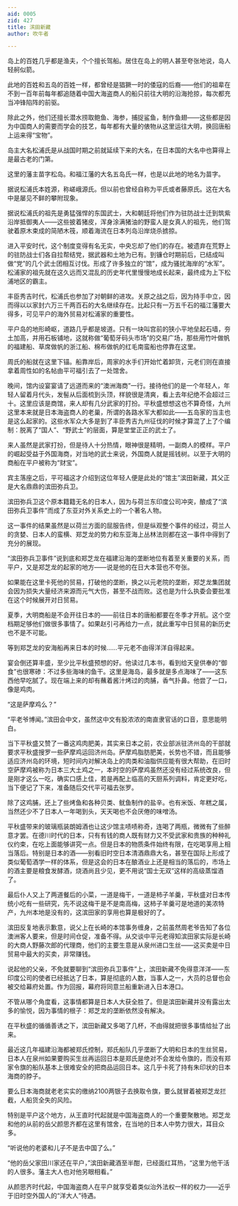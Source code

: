 ```yaml
---
aid: 0005
zid: 427
title: 滨田新藏
author: 吹牛者

---
```




  岛上的百姓几乎都是渔夫，个个擅长驾船。居住在岛上的明人甚至夸张地说，岛人轻舸似箭。

  此地的百姓和五岛的百姓一样，都曾经是猖獗一时的倭寇的后裔——他们的祖辈在不到一百年前每年都追随着中国大海盗商人的船只前往大明的沿海抢掠，每次都充当冲锋陷阵的前驱。

  除此之外，他们还擅长潜水捞取鲍鱼、海参，捕捉鲨鱼，制作鱼翅——这些都是因为中国商人的需要而学会的技艺，每年都有大量的俵物从这里运往大明，换回唐船上运来得“宝物”。

  岛主大名松浦氏是从战国时期之前就延续下来的大名，在日本国的大名中也算得上是最古老的门第。

  这里的藩主苗字松岛。和福江藩的大名五岛氏一样，也是以此地的地名为苗字。

  据说松浦氏本姓源，称嵯峨源氏。但以前也曾经自称为平氏或者藤原氏。这在大名中是屡见不鲜的攀附现象。

  据说松浦氏的祖先是勇猛强悍的东国武士，大和朝廷将他们作为驻防战士迁到筑紫沿岸抵御夷人——这些披着猪皮，浑身涂满猪油的野蛮人是女真人的祖先，他们驾驶着原木束成的简陋木筏，顺着海流在日本列岛沿岸烧杀掳掠。

  进入平安时代，这个制度变得有名无实，中央忘却了他们的存在。被遗弃在荒野上的驻防战士们各自拉帮结党，据武器和土地为已有。到镰仓时期前后，已结成叫做“党”的几个武士团相互讨伐。形成了许多独立的“馆”，成为骚扰海岸的“水军”。松浦家的祖先就在这久远而又混乱的历史年代里慢慢地成长起来，最终成为上下松浦地区的霸主。

  丰臣秀吉时代，松浦氏也参加了对朝鲜的进攻。关原之战之后，因为持手中立，因而得以以家封六万三千两百石的大名继续存在。比起只有一万五千石的福江藩要大得多，可见平户的海外贸易对松浦家的重要性。

  平户岛的地形崎岖，道路几乎都是坡道。只有一块叫宫前的狭小平地垒起石墙，夯土加高，并用石板铺地，这就称做“葡萄牙码头市场”的交易广场，那些用竹叶做帆的福建船、草席做帆的浙江船、棉布做帆的红毛南蛮船也停靠在这里。

  周氏的船就在这里下锚。船靠岸后，周家的水手们开始忙着卸货，元老们则在直接拿着周性如的名帖由平可福引去了一处馆舍。

  晚间，馆内设宴宴请了远道而来的“澳洲海商”一行。接待他们的是一个年轻人，年轻人留着月代头，发髻从后面梳到头顶，样貌很是清爽，看上去年纪绝不会超过三十。这里应该是商馆，来人却有几分武家的打扮。平秋盛想想这也不算奇怪，九州这里本来就是日本海盗商人的老巢，所谓的各路水军大都如此——五岛家的当主也是这么起家的。这些水军众大多是到了丰臣秀吉九州征伐的时候才算混了上了个编制：脱离了“国人”、“野武士”的层面，算是堂堂正正的武士了。

  来人虽然是武家打扮，但是待人十分热情，眼神很是精明，一副商人的模样。平户的崛起受益于外国海商，对当地的武士来说，外国商人就是摇钱树。以至于大明的商船在平户被称为“财宝”。

  宾主落座之后，平可福这才介绍到这位年轻人便是此处的“馆主”滨田新藏，其父正是大名鼎鼎的滨田弥兵卫。

  滨田弥兵卫这个原本籍籍无名的日本人，因为与荷兰东印度公司冲突，酿成了“滨田弥兵卫事件”而成了东亚对外关系史上的一个著名人物。

  这一事件的结果虽然是以荷兰方面的屈服告终，但是纵观整个事件的经过，荷兰人的贪婪、日本人的蛮横、郑芝龙的势力和东亚海上丛林法则都在这一事件中得到了充分的展现。

  “滨田弥兵卫事件”说到底和郑芝龙在福建沿海的垄断地位有着至关重要的关系，而平户，又是郑芝龙的起家的地方——说是他的在日大本营也不夸张。

  如果能在这里卡死他的贸易，打破他的垄断，换之以元老院的垄断，郑芝龙集团就会因为损失大量经济来源而元气大伤，甚至不战而败。这也是为什么执委会要批准在这个时候展开对日贸易。

  夏季，大明商船是不会开往日本的——前往日本的唐船都要在冬季才开航。这个空档期足够他们做很多事情了。如果赵引弓再给力一点，就此重写中日贸易的新历史也不是不可能。

  等到郑芝龙的安海船再来日本的时候……平元老不由得洋洋自得起来。

  宴会倒还算丰盛，至少比平秋盛预想的好。他读过几本书，看到给天皇供奉的“御食”也很寒碜：不过多些海味的鱼干。这里是海岛，最多就是多点海味了——这东西他早吃腻了。现在端上来的却有蘸着酱汁烤过的肉脯，香气扑鼻。他尝了一口，像是鸡肉。

  “这是萨摩鸡么？”

  “平老爷博闻。”滨田会中文，虽然这中文有股浓浓的南直隶官话的口音，意思能明白。

  当下平秋盛又赞了一番这鸡肉肥美，其实来日本之前，农业部派驻济州岛的干部就要求平秋盛搜罗一些萨摩鸡运回济州岛。萨摩鸡脂肪肥美，长势也不错，而且能够适应济州岛的环境，短时间内对解决岛上的肉类和油脂供应能有很大帮助，在旧时空萨摩鸡被称为日本三大土鸡之一，本时空的萨摩鸡虽然还没有经过系统改良，但是刚才这么一吃，确实口感上佳，若是再配上临高的天厨系列调料，肯定更好吃，当下便记了下来，准备随后交代平可福去张罗。

  除了这鸡脯，还上了些烤鱼和各种贝类、鱿鱼制作的盐辛。也有米饭、年糕之属，当然还少不了日本人一年喝到头，天天喝也不会厌倦的味噌汤。

  平秋盛带来的玻璃瓶装朗姆酒也让这少馆主啧啧称奇，连喝了两瓶，微微有了些醉意才罢。在德川时代的日本，只有有钱的商人既有财力又不受武家和贵族的种种礼仪约束，在吃上面能够讲究一点。但是日本的物质条件始终有限，在吃喝享用上相当落后。特别是日本的酒——别看旧时空日本清酒鼎鼎大名，甚至在国际上形成了类似葡萄酒学一样的体系，但是这会的日本在酿酒业上还是相当的落后的，市场上的酒主要是粮食发酵酒，烧酒尚且少见，更不用说“国士无双”这样的高级蒸馏酒了。

  最后仆人又上了两道餐后的小菜，一道是梅干，一道是柿子羊羹，平秋盛对日本传统小吃有一些研究，先不说这梅干是不是南高梅，这柿子羊羹可是地道的美浓特产，九州本地是没有的，这滨田家的享用也算是极好的了。

  滨田反复地表示歉意，说父上在长崎的本馆事务缠身，之前虽然周老爷告知了各位澳洲客人要来，但是时间仓促，准备不得。从交谈中平元老得知滨田家实际是长崎的大商人野藤次郎的代理商，他们的主要生意是从泉州进口生丝——这买卖是中日贸易中最大的买卖，非常赚钱。

  说起他的父亲，不免就要聊到“滨田弥兵卫事件”上，滨田新藏不免得意洋洋——东印度公司的使者已经抵达了日本，算是彻底的人数，当事人之一，大员的总督也会被交给幕府处置。作为回报，幕府将同意兰船重新进入日本港口。

  不管从哪个角度看，这事情都算是日本人大获全胜了。但是滨田新藏并没有露出太多的愉悦，因为事情的根子：郑芝龙的垄断依然没有解决。

  在平秋盛的循循善诱之下，滨田新藏又多喝了几杯，不由得就把很多事情给扯了出来。

  最近这几年福建沿海都被郑氏控制，郑氏船队几乎垄断了大明和日本的生丝贸易，日本人在泉州如果要购买生丝再运回日本是郑氏是绝对不会发给令旗的，而没有郑家令旗的船队基本上很难安全的把商品运回日本。这几乎卡死了持有朱印状的日本海商的脖子。

  要么日本海商就老老实实的缴纳2100两银子去换取令旗，要么就冒着被郑芝龙拦截，人船货全失的风险。

  特别是平户这个地方，从王直时代起就是中国海盗商人的一个重要聚散地。郑芝龙和他的从前的岳父颜思齐都在这里有馆舍，在当地的日本人中势力很大，耳目众多。

  “听说他的老婆和儿子不是去中国了么。”

  “他的岳父家田川家还在平户，”滨田新藏酒至半酣，已经面红耳热，“这里为他干活的人很多。藩主大人也对他另眼相看。”

  从颜思齐时代起，中国海盗商人在平户就享受着类似治外法权一样的权力——近乎于旧时空外国人的“洋大人”待遇。




